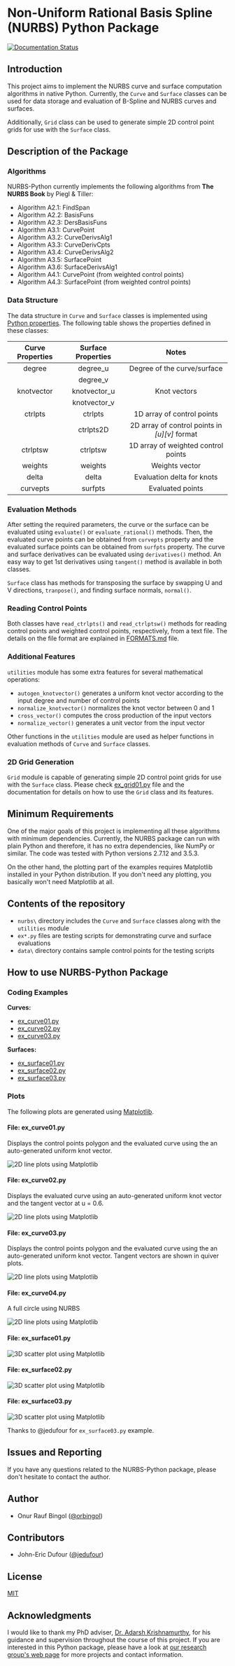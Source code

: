 # Non-Uniform Rational Basis Spline (NURBS) Python Package

[![Documentation Status](https://readthedocs.org/projects/nurbs-python/badge/?version=latest)](http://nurbs-python.readthedocs.io/en/latest/?badge=latest)

## Introduction

This project aims to implement the NURBS curve and surface computation algorithms in native Python. Currently, the `Curve` and `Surface` classes can be used for data storage and evaluation of B-Spline and NURBS curves and surfaces.

Additionally, `Grid` class can be used to generate simple 2D control point grids for use with the `Surface` class.

## Description of the Package

### Algorithms

NURBS-Python currently implements the following algorithms from **The NURBS Book** by Piegl & Tiller:

* Algorithm A2.1: FindSpan
* Algorithm A2.2: BasisFuns
* Algorithm A2.3: DersBasisFuns
* Algorithm A3.1: CurvePoint
* Algorithm A3.2: CurveDerivsAlg1
* Algorithm A3.3: CurveDerivCpts
* Algorithm A3.4: CurveDerivsAlg2
* Algorithm A3.5: SurfacePoint
* Algorithm A3.6: SurfaceDerivsAlg1
* Algorithm A4.1: CurvePoint (from weighted control points)
* Algorithm A4.3: SurfacePoint (from weighted control points)

### Data Structure

The data structure in `Curve` and `Surface` classes is implemented using [Python properties](https://docs.python.org/2/library/functions.html#property). The following table shows the properties defined in these classes:

| Curve Properties | Surface Properties | Notes | 
| :---: | :---: | :---: |
| degree | degree_u | Degree of the curve/surface|
| | degree_v | |
| knotvector | knotvector_u | Knot vectors|
| | knotvector_v | |
| ctrlpts | ctrlpts | 1D array of control points |
| | ctrlpts2D | 2D array of control points in _\[u\]\[v\]_ format |
| ctrlptsw | ctrlptsw | 1D array of weighted control points |
| weights | weights | Weights vector |
| delta | delta | Evaluation delta for knots |
| curvepts | surfpts | Evaluated points |

### Evaluation Methods

After setting the required parameters, the curve or the surface can be evaluated using `evaluate()` or `evaluate_rational()` methods. Then, the evaluated curve points can be obtained from `curvepts` property and the evaluated surface points can be obtained from `surfpts` property. The curve and surface derivatives can be evaluated using `derivatives()` method. An easy way to get 1st derivatives using `tangent()` method is available in both classes.

`Surface` class has methods for transposing the surface by swapping U and V directions, `tranpose()`, and finding surface normals, `normal()`.

### Reading Control Points

Both classes have `read_ctrlpts()` and `read_ctrlptsw()` methods for reading control points and weighted control points, respectively, from a text file. The details on the file format are explained in [FORMATS.md](FORMATS.md) file.
 
### Additional Features

`utilities` module has some extra features for several mathematical operations:

* `autogen_knotvector()` generates a uniform knot vector according to the input degree and number of control points
* `normalize_knotvector()` normalizes the knot vector between 0 and 1
* `cross_vector()` computes the cross production of the input vectors
* `normalize_vector()` generates a unit vector from the input vector

Other functions in the `utilities` module are used as helper functions in evaluation methods of `Curve` and `Surface` classes.

### 2D Grid Generation

`Grid` module is capable of generating simple 2D control point grids for use with the `Surface` class. Please check [ex_grid01.py](ex_grid01.py) file and the documentation for details on how to use the `Grid` class and its features.

## Minimum Requirements

One of the major goals of this project is implementing all these algorithms with minimum dependencies. Currently, the NURBS package can run with plain Python and therefore, it has no extra dependencies, like NumPy or similar. The code was tested with Python versions 2.7.12 and 3.5.3.

On the other hand, the plotting part of the examples requires Matplotlib installed in your Python distribution. If you don't need any plotting, you basically won't need Matplotlib at all.

## Contents of the repository

* `nurbs\` directory includes the `Curve` and `Surface` classes along with the `utilities` module
* `ex*.py` files are testing scripts for demonstrating curve and surface evaluations
* `data\` directory contains sample control points for the testing scripts

## How to use NURBS-Python Package

### Coding Examples

**Curves:**

* [ex_curve01.py](ex_curve01.py)
* [ex_curve02.py](ex_curve02.py)
* [ex_curve03.py](ex_curve03.py)

**Surfaces:**

* [ex_surface01.py](ex_surface01.py)
* [ex_surface02.py](ex_surface02.py)
* [ex_surface03.py](ex_surface03.py)

### Plots

The following plots are generated using [Matplotlib](http://matplotlib.org/).

#### File: ex_curve01.py

Displays the control points polygon and the evaluated curve using the an auto-generated uniform knot vector.

![2D line plots using Matplotlib](ex_curve01.png)

#### File: ex_curve02.py

Displays the evaluated curve using an auto-generated uniform knot vector and the tangent vector at u = 0.6.

![2D line plots using Matplotlib](ex_curve02.png)

#### File: ex_curve03.py

Displays the control points polygon and the evaluated curve using the an auto-generated uniform knot vector. Tangent vectors are shown in quiver plots.

![2D line plots using Matplotlib](ex_curve03.png)

#### File: ex_curve04.py

A full circle using NURBS

![2D line plots using Matplotlib](ex_curve04.png)

#### File: ex_surface01.py

![3D scatter plot using Matplotlib](ex_surface01.png)

#### File: ex_surface02.py

![3D scatter plot using Matplotlib](ex_surface02.png)

#### File: ex_surface03.py

![3D scatter plot using Matplotlib](ex_surface03.png)

Thanks to @jedufour for `ex_surface03.py` example.

## Issues and Reporting

If you have any questions related to the NURBS-Python package, please don't hesitate to contact the author.

## Author

* Onur Rauf Bingol ([@orbingol](https://github.com/orbingol))

## Contributors

* John-Eric Dufour ([@jedufour](https://github.com/jedufour))

## License

[MIT](LICENSE)

## Acknowledgments

I would like to thank my PhD adviser, [Dr. Adarsh Krishnamurthy](https://www.me.iastate.edu/faculty/?user_page=adarsh), for his guidance and supervision throughout the course of this project. If you are interested in this Python package, please have a look at [our research group's web page](http://web.me.iastate.edu/idealab/) for more projects and contact information.
